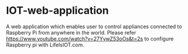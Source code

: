 # IOT-web-application
A web application which enables user to control appliances connected to Raspberry Pi from anywhere in the world.
Please refer https://www.youtube.com/watch?v=27YywZ53oOs&t=2s to configure Raspberry pi with LifeIsIOT.com.
